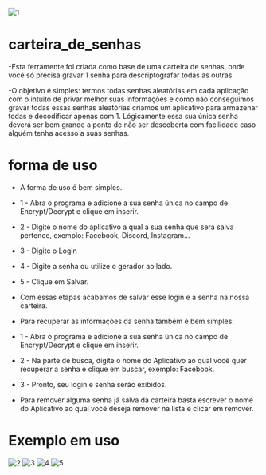 ![1](https://i.imgur.com/yyCivuT.png)

# carteira_de_senhas

-Esta ferramente foi criada como base de uma carteira de senhas, onde você só precisa gravar 1 senha para descriptografar todas as outras.

-O objetivo é simples: termos todas senhas aleatórias em cada aplicação com o intuito de privar melhor suas informações e como não conseguimos gravar todas essas senhas aleatórias criamos um aplicativo para armazenar todas e decodificar apenas com 1.
Lógicamente essa sua única senha deverá ser bem grande a ponto de não ser descoberta com facilidade caso alguém tenha acesso a suas senhas.

# forma de uso

- A forma de uso é bem simples.
- 1 - Abra o programa e adicione a sua senha única no campo de Encrypt/Decrypt e clique em inserir.
- 2 - Digite o nome do aplicativo a qual a sua senha que será salva pertence, exemplo: Facebook, Discord, Instagram...
- 3 - Digite o Login
- 4 - Digite a senha ou utilize o gerador ao lado.
- 5 - Clique em Salvar.

- Com essas etapas acabamos de salvar esse login e a senha na nossa carteira.
- Para recuperar as informações da senha também é bem simples:
- 1 - Abra o programa e adicione a sua senha única no campo de Encrypt/Decrypt e clique em inserir.
- 2 - Na parte de busca, digite o nome do Aplicativo ao qual você quer recuperar a senha e clique em buscar, exemplo: Facebook.
- 3 - Pronto, seu login e senha serão exibidos.

- Para remover alguma senha já salva da carteira basta escrever o nome do Aplicativo ao qual você deseja remover na lista e clicar em remover.

# Exemplo em uso

![2](https://i.imgur.com/GLdd0If.png)
![3](https://i.imgur.com/xBEi3YV.png)
![4](https://i.imgur.com/w5isr1Y.png)
![5](https://i.imgur.com/uYeY63z.png)
